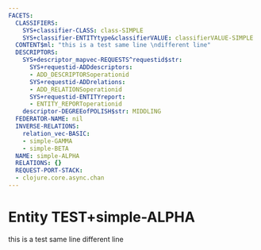 ```yaml
---
FACETS:
  CLASSIFIERS:
    SYS+classifier-CLASS: class-SIMPLE
    SYS+classifier-ENTITYtype&classifierVALUE: classifierVALUE-SIMPLE
  CONTENT$ml: "this is a test same line \ndifferent line"
  DESCRIPTORS:
    SYS+descriptor_mapvec-REQUESTS^requestid$str:
      SYS+requestid-ADDdescriptors:
      - ADD_DESCRIPTORSoperationid
      SYS+requestid-ADDrelations:
      - ADD_RELATIONSoperationid
      SYS+requestid-ENTITYreport:
      - ENTITY_REPORToperationid
    descriptor-DEGREEofPOLISH$str: MIDDLING
  FEDERATOR-NAME: nil
  INVERSE-RELATIONS:
    relation_vec-BASIC:
    - simple-GAMMA
    - simple-BETA
  NAME: simple-ALPHA
  RELATIONS: {}
  REQUEST-PORT-STACK:
  - clojure.core.async.chan
---
```

# Entity TEST+simple-ALPHA

this is a test same line 
different line
